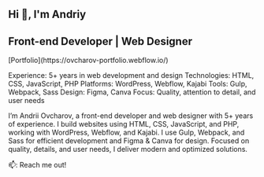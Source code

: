 ## Hi 👋, I'm Andriy

<h2>Front-end Developer | Web Designer</h2>
[Portfolio](https://ovcharov-portfolio.webflow.io/)

Experience: 5+ years in web development and design
Technologies: HTML, CSS, JavaScript, PHP
Platforms: WordPress, Webflow, Kajabi
Tools: Gulp, Webpack, Sass
Design: Figma, Canva
Focus: Quality, attention to detail, and user needs

I’m Andrii Ovcharov, a front-end developer and web designer with 5+ years of experience. I build websites using HTML, CSS, JavaScript, and PHP, working with WordPress, Webflow, and Kajabi. I use Gulp, Webpack, and Sass for efficient development and Figma & Canva for design. Focused on quality, details, and user needs, I deliver modern and optimized solutions.



📫: Reach me out!


